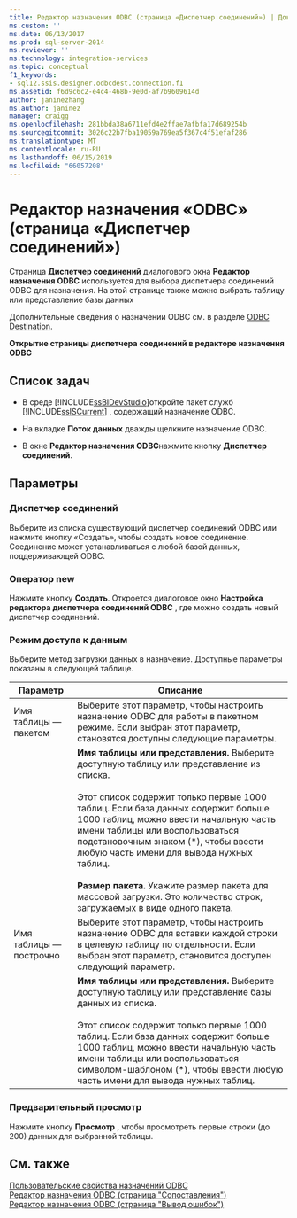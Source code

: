 ```yaml
---
title: Редактор назначения ODBC (страница «Диспетчер соединений») | Документация Майкрософт
ms.custom: ''
ms.date: 06/13/2017
ms.prod: sql-server-2014
ms.reviewer: ''
ms.technology: integration-services
ms.topic: conceptual
f1_keywords:
- sql12.ssis.designer.odbcdest.connection.f1
ms.assetid: f6d9c6c2-e4c4-468b-9e0d-af7b9609614d
author: janinezhang
ms.author: janinez
manager: craigg
ms.openlocfilehash: 281bbda38a6711efd4e2ffae7afbfa17d689254b
ms.sourcegitcommit: 3026c22b7fba19059a769ea5f367c4f51efaf286
ms.translationtype: MT
ms.contentlocale: ru-RU
ms.lasthandoff: 06/15/2019
ms.locfileid: "66057208"
---
```

# <a name="odbc-destination-editor-connection-manager-page"></a>Редактор назначения «ODBC» (страница «Диспетчер соединений»)
  Страница **Диспетчер соединений** диалогового окна **Редактор назначения ODBC** используется для выбора диспетчера соединений ODBC для назначения. На этой странице также можно выбрать таблицу или представление базы данных  
  
 Дополнительные сведения о назначении ODBC см. в разделе [ODBC Destination](data-flow/odbc-destination.md).  
  
 **Открытие страницы диспетчера соединений в редакторе назначения ODBC**  
  
## <a name="task-list"></a>Список задач  
  
-   В среде [!INCLUDE[ssBIDevStudio](../includes/ssbidevstudio-md.md)]откройте пакет служб [!INCLUDE[ssISCurrent](../includes/ssiscurrent-md.md)] , содержащий назначение ODBC.  
  
-   На вкладке **Поток данных** дважды щелкните назначение ODBC.  
  
-   В окне **Редактор назначения ODBC**нажмите кнопку **Диспетчер соединений**.  
  
## <a name="options"></a>Параметры  
  
### <a name="connection-manager"></a>Диспетчер соединений  
 Выберите из списка существующий диспетчер соединений ODBC или нажмите кнопку «Создать», чтобы создать новое соединение. Соединение может устанавливаться с любой базой данных, поддерживающей ODBC.  
  
### <a name="new"></a>Оператор new  
 Нажмите кнопку **Создать**. Откроется диалоговое окно **Настройка редактора диспетчера соединений ODBC** , где можно создать новый диспетчер соединений.  
  
### <a name="data-access-mode"></a>Режим доступа к данным  
 Выберите метод загрузки данных в назначение. Доступные параметры показаны в следующей таблице.  
  
|Параметр|Описание|  
|------------|-----------------|  
|Имя таблицы — пакетом|Выберите этот параметр, чтобы настроить назначение ODBC для работы в пакетном режиме. Если выбран этот параметр, становятся доступны следующие параметры.|  
||**Имя таблицы или представления.** Выберите доступную таблицу или представление из списка.<br /><br /> Этот список содержит только первые 1000 таблиц. Если база данных содержит больше 1000 таблиц, можно ввести начальную часть имени таблицы или воспользоваться подстановочным знаком (\*), чтобы ввести любую часть имени для вывода нужных таблиц.<br /><br /> **Размер пакета.** Укажите размер пакета для массовой загрузки. Это количество строк, загружаемых в виде одного пакета.|  
|Имя таблицы — построчно|Выберите этот параметр, чтобы настроить назначение ODBC для вставки каждой строки в целевую таблицу по отдельности. Если выбран этот параметр, становится доступен следующий параметр.|  
||**Имя таблицы или представления.** Выберите доступную таблицу или представление базы данных из списка.<br /><br /> Этот список содержит только первые 1000 таблиц. Если база данных содержит больше 1000 таблиц, можно ввести начальную часть имени таблицы или воспользоваться символом-шаблоном (*), чтобы ввести любую часть имени для вывода нужных таблиц.|  
  
### <a name="preview"></a>Предварительный просмотр  
 Нажмите кнопку **Просмотр** , чтобы просмотреть первые строки (до 200) данных для выбранной таблицы.  
  
## <a name="see-also"></a>См. также  
 [Пользовательские свойства назначений ODBC](data-flow/odbc-destination-custom-properties.md)   
 [Редактор назначения ODBC (страница "Сопоставления")](../../2014/integration-services/odbc-destination-editor-mappings-page.md)   
 [Редактор назначения ODBC (страница "Вывод ошибок")](../../2014/integration-services/odbc-destination-editor-error-output-page.md)  
  
  
